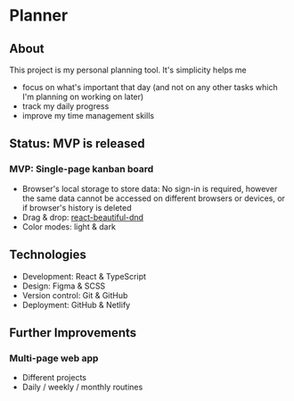 # Planner

## About
This project is my personal planning tool. It's simplicity helps me 
* focus on what's important that day (and not on any other tasks which I'm planning on working on later) 
* track my daily progress
* improve my time management skills

## Status: MVP is released 
### MVP: Single-page kanban board
* Browser's local storage to store data: No sign-in is required, however the same data cannot be accessed on different browsers or devices, or if browser's history is deleted
* Drag & drop: [react-beautiful-dnd](https://github.com/atlassian/react-beautiful-dnd) 
* Color modes: light & dark


## Technologies
* Development: React & TypeScript 
* Design: Figma & SCSS
* Version control: Git & GitHub
* Deployment: GitHub & Netlify


## Further Improvements
### Multi-page web app
* Different projects 
* Daily / weekly / monthly routines